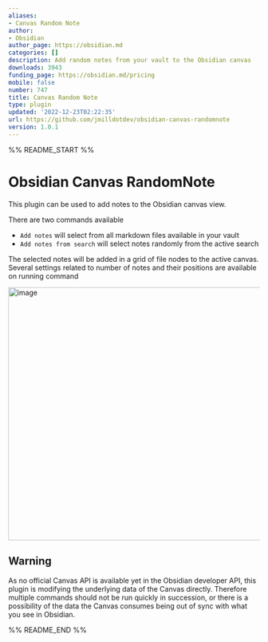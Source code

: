 ```yaml
---
aliases:
- Canvas Random Note
author:
- Obsidian
author_page: https://obsidian.md
categories: []
description: Add random notes from your vault to the Obsidian canvas
downloads: 3943
funding_page: https://obsidian.md/pricing
mobile: false
number: 747
title: Canvas Random Note
type: plugin
updated: '2022-12-23T02:22:35'
url: https://github.com/jmilldotdev/obsidian-canvas-randomnote
version: 1.0.1
---
```


%% README_START %%

# Obsidian Canvas RandomNote

This plugin can be used to add notes to the Obsidian canvas view.

There are two commands available

- `Add notes` will select from all markdown files available in your vault
- `Add notes from search` will select notes randomly from the active search

The selected notes will be added in a grid of file nodes to the active canvas. Several settings related to number of notes and their positions are available on running command

<img width="507" alt="image" src="https://user-images.githubusercontent.com/33093632/206282118-f7a2e70c-5fbb-448e-950c-e0a56654bfe8.png">


## Warning

As no official Canvas API is available yet in the Obsidian developer API, this plugin is modifying the underlying data of the Canvas directly. Therefore multiple commands should not be run quickly in succession, or there is a possibility of the data the Canvas consumes being out of sync with what you see in Obsidian.


%% README_END %%